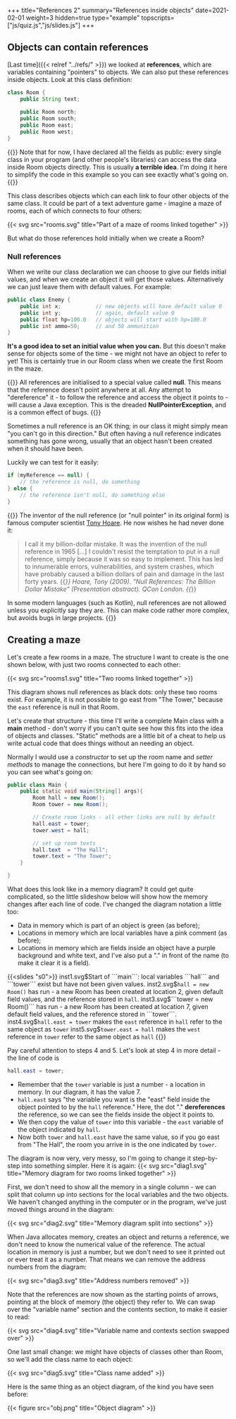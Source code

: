 +++
title="References 2"
summary="References inside objects"
date=2021-02-01
weight=3
hidden=true
type="example"
topscripts=["js/quiz.js","js/slides.js"]
+++


## Objects can contain references
[Last time]({{< relref "../refs/" >}}) we looked at **references**, which are
variables containing "pointers" to objects. We can also
put these references inside objects. Look at this class definition:
```java
class Room {
    public String text;
    
    public Room north;
    public Room south;
    public Room east;
    public Room west;
}    
```
{{<important>}}
Note that for now, I have declared all the fields as
public: every single class in your program (and other people's libraries)
can access the data inside Room objects directly. This is usually
**a terrible idea**. I'm doing it here to simplify the code in this example so you
can see exactly what's going on.
{{</important>}}

This class describes
objects which can each link to four other objects of the same class.
It could be part of a text adventure game - imagine
a maze of rooms, each of which connects to four others:

{{< svg src="rooms.svg" title="Part of a maze of rooms linked together" >}}


But what do those references hold initially when we create a Room?

### Null references
When we write our class declaration we can choose to give 
our fields initial values, and when we create an object
it will get those values. Alternatively we can just leave them with default values.
For example:
```java
public class Enemy {
    public int x;           // new objects will have default value 0
    public int y;           // again, default value 0
    public float hp=100.0   // objects will start with hp=100.0
    public int ammo=50;     // and 50 ammunition
}
```

**It's a good idea to set an initial value when you can.** But this doesn't make
sense for objects some of the time - we might not have an object to refer to
yet! This is certainly true in our Room class when we create the first
Room in the maze.

{{<important>}}
All references are initialised to a special value called **null**.
This means that the reference doesn't point anywhere at all. Any
attempt to "dereference" it - to follow the reference and access the
object it points to - will cause a Java exception. This is the
dreaded **NullPointerException**, and is a common effect of bugs.
{{</important>}}

Sometimes a null reference is an OK thing; in our class it might
simply mean "you can't go in this direction." But often having a null
reference indicates something has gone wrong, usually that an
object hasn't been created when it should have been.

Luckily we can test for it easily:

```java
if (myReference == null) {
    // the reference is null, do something
} else {
    // the reference isn't null, do something else
}
```

{{<spoiler text="A historical note (click to show/hide)">}}
The inventor of the null reference (or "null pointer" in its original form) is
famous computer scientist [Tony Hoare](https://en.wikipedia.org/wiki/Tony_Hoare). He now wishes he had never done it:

> I call it my billion-dollar mistake. It was the invention of the null
reference in 1965 [...] I couldn't resist the temptation
to put in a null reference, simply because it was so easy to implement. This
has led to innumerable errors, vulnerabilities, and system crashes, which have
probably caused a billion dollars of pain and damage in the last forty years. {{<cite>}}
Hoare, Tony (2009). "Null References: The Billion Dollar Mistake" (Presentation abstract). QCon London.
{{</cite>}}

In some modern languages (such as Kotlin), null references are not allowed unless
you explicitly say they are. This can make code rather more complex, but avoids bugs in
large projects.
{{</spoiler>}}

## Creating a maze

Let's create a few rooms in a maze. 
The structure I want to create is the one shown below, with just two rooms connected to each
other:

{{< svg src="rooms1.svg" title="Two rooms linked together" >}}

This diagram shows null references as black dots: only these two rooms exist. 
For example, it is not possible to go east from "The Tower," because the ```east``` reference
is null in that Room. 

Let's create that structure - this time I'll write a complete Main class with a 
**main** method - don't worry if you can't quite see how this fits into the idea
of objects and classes. "Static" methods are a little bit of a cheat to help us write 
actual code that does things without an needing an object.

Normally I would use a *constructor* to set up the room
name and *setter methods* to manage the connections, but here I'm going to do it by hand so
you can see what's going on:

```java
public class Main {
    public static void main(String[] args){
        Room hall = new Room();
        Room tower = new Room();

        // Create room links - all other links are null by default
        hall.east = tower;
        tower.west = hall;

        // set up room texts
        hall.text  = "The Hall";
        tower.text = "The Tower";
    }

}
```
What does this look like in a memory diagram? It could get quite complicated, so the little slideshow below will
show how the memory changes after each line of code.
I've changed the diagram notation a little too: 
* Data in memory which is part of an object is green (as before);
* Locations in memory which are local variables have a pink comment (as before);
* Locations in memory which are fields inside an object have a purple background
and white text, and I've also put a "." in front of the name (to make it clear it is a field).

{{<slides "s0">}}
inst1.svg$Start of ```main```: local variables ```hall``` and ```tower``` exist but have not been given values.
inst2.svg$```hall = new Room()``` has run - a new Room has been created at location 2, given default field values, and the reference stored in ```hall```.
inst3.svg$```tower = new Room()``` has run - a new Room has been created at location 7, given default field values, and the reference stored in ```tower```.
inst4.svg$```hall.east = tower``` makes the ```east``` reference in ```hall``` refer to the same object as ```tower```
inst5.svg$```tower.east = hall``` makes the ```west``` reference in ```tower``` refer to the same object as ```hall```
{{</slides>}}

Pay careful attention to steps 4 and 5. Let's look at step 4 in more detail - the line of code is 
```java
hall.east = tower;
```
* Remember that the ```tower``` variable is just a number - a location in memory. In our diagram, it has the value 7.
* ```hall.east``` says "the variable you want is the "east" field inside the object pointed to by the ```hall``` reference." Here, the dot "." **dereferences** the
reference, so we can see the fields inside the object it points to.
* We then copy the value of ```tower``` into this variable - the ```east``` variable of the object indicated by ```hall```.
* Now both ```tower``` and ```hall.east``` have the same value, so if you go east from "The Hall", the room you arrive in is the one indicated by ```tower```.


The diagram is now very, very messy, so I'm going to change it step-by-step into something simpler.
Here it is again:
{{< svg src="diag1.svg" title="Memory diagram for two rooms linked together" >}}



First, we don't need to show all the memory in a single column - we can split
that column up into sections for the local variables and the two objects. We haven't changed anything in the computer or in the program, we've
just moved things around in the diagram:

{{< svg src="diag2.svg" title="Memory diagram split into sections" >}}

When Java allocates memory, creates an object and returns a reference, we don't need to know the numerical value of
the reference. The actual location in memory is just a number, but we don't need to see it printed out or ever
treat it as a number. That means we can remove the address numbers from the diagram:

{{< svg src="diag3.svg" title="Address numbers removed" >}}

Note that the references are now shown as the starting points of arrows, pointing at the block of memory (the object) they
refer to. We can swap over the "variable name" section and the contents section, to make it easier to read:

{{< svg src="diag4.svg" title="Variable name and contexts section swapped over" >}}

One last small change: we might have objects of classes other than Room, so we'll add the class name to each object:

{{< svg src="diag5.svg" title="Class name added" >}}

Here is the same thing as an object diagram, of the kind you have seen before:

{{< figure src="obj.png" title="Object diagram" >}}

